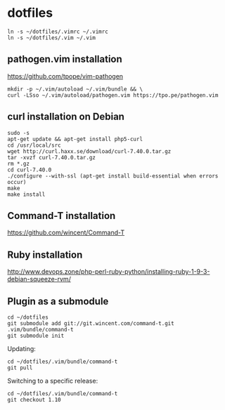 # dotfiles
	ln -s ~/dotfiles/.vimrc ~/.vimrc
	ln -s ~/dotfiles/.vim ~/.vim

## pathogen.vim installation
https://github.com/tpope/vim-pathogen

	mkdir -p ~/.vim/autoload ~/.vim/bundle && \
	curl -LSso ~/.vim/autoload/pathogen.vim https://tpo.pe/pathogen.vim

## curl installation on Debian
	sudo -s
	apt-get update && apt-get install php5-curl
	cd /usr/local/src
	wget http://curl.haxx.se/download/curl-7.40.0.tar.gz
	tar -xvzf curl-7.40.0.tar.gz
	rm *.gz
	cd curl-7.40.0
	./configure --with-ssl (apt-get install build-essential when errors occur)
	make
	make install

## Command-T installation
https://github.com/wincent/Command-T

## Ruby installation
http://www.devops.zone/php-perl-ruby-python/installing-ruby-1-9-3-debian-squeeze-rvm/

## Plugin as a submodule
	cd ~/dotfiles
	git submodule add git://git.wincent.com/command-t.git .vim/bundle/command-t
	git submodule init

Updating:

	cd ~/dotfiles/.vim/bundle/command-t
	git pull

Switching to a specific release:

	cd ~/dotfiles/.vim/bundle/command-t
	git checkout 1.10
	
